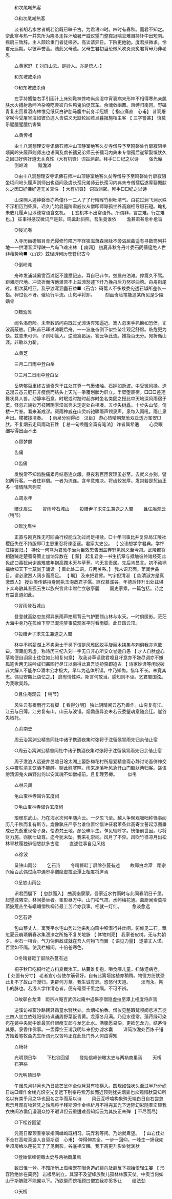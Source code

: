 <!-- { "loadSidebar": true } -->
　　和次尾嘲热客

　　○和次尾嘲热客

　　淡者胡若水甘者胡若饴既已昧千古。为君语四时。四时有春秋。而君不知之。奈此寒与热一并失所为隆冬走挥汗触暑严威仪望门整峩冠喘息难自持怀中出短刺。摇扇三致辞。主人颇珍重门者徒嗟咨。高谈请异日。下阶更他驰。度君挟微求。怜君无远期。以彼声誉高。贱此父母遗。父母生君初当恐微风吹炎炎炙君背毋乃非老思

　　△黄家舒 【 刘自山云。是妙人。亦是悟人。】

　　和东坡戒杀诗

　　○和东坡戒杀诗

　　左手持蟹螫右手引函汁上床别鞋袜馋吻尚余湿中宵衰病来形神不相得寒热亲肌肤水火搏射急呻吟杂唵呓羡彼自名鸭鬼伯促驾车。余魂敛幽羃。朿缚归南冈。野磷青复出回看酒肉林惟见纸灰白驴胎马腹中前身半冠帻 【 指点痛直　心甫】 昔观屠宰咲今受屠宰泣如彼负逋人责偿义无缺轮回若旦暮报施相主客 【 三字警甚】 慎莫乐腥膻腥膻仇害集

　　△黄传祖

　　由十八涧憩理安寺讯佛石师冲山顶静室绝客久矣寺僧导予至鸣磬处竹扉寂阻坐顷间岭头履声则师出也语间及虞长孺兄弟师云长孺习内典未专僧孺后遂荤娶慨肰久之因□好佛好道无关真性（大有机锋）词旨渊密。拜手□□纪之以诗
　　弢光庵
　　倒岭滩
　　黯澹滩

　　○由十八涧憩理安寺讯佛石师冲山顶静室绝客久矣寺僧导予至鸣磬处竹扉寂阻坐顷间岭头履声则师出也语间及虞长孺兄弟师云长孺习内典未专僧孺后遂荤娶慨肰久之因□好佛好道无关真性 【 大有机锋】 词旨渊密。拜手□□纪之以诗

　　山深閴人迹钟磬音亦希僮仆一二人了了行晴晖竹树吐清气。白花过涧飞涧水殊不深相历到柴扉。迟久门始启庭阶肃威仪从僧叩师踪孤坐养高巍相导蹑石磴。瞻礼未敢几履声见淳德常语含玄机。 【 玄机本不出常语外。所谓非，言之难。行之难也。】 征事得感叹微词严是非。鸣禽赴斜照。吾生竟谁依
　　澹甚肃甚愈朴愈旨

　　○弢光庵

　　入寺历幽磴眉目青光侵修竹障万竿径狭滋萧森泉脉不旁溢屈曲遥有寻数筒列并地一一供清音深绿映一片鸟飞难出林 【 幽润】 初夏非秋冬丹叶委石阴蒨邃绝人世非藉势崎■〈山钦〉兹径辟何历苍苍积古今

　　○倒岭滩

　　舟昨发浦城奚啻百滩迓不遑悉记志。耳自已非乍。兹晨舟泊滩。停篙久不驾。距滩咫尺地。冲流折而泻他滩苦不上兹滩愁遽下纤乃挽舟后力努尽曲胯。舟舟衔尾过。相次莫相亚。及乎渡潆洄矗石益■〈石含〉砑篙人不多拨委宛透石罅所差仅一指。狎过色不讶。俄顷行平流。山岚半将卸。
　　刻画奇险笔能追某所见是少陵嫡骨

　　○黯澹滩

　　闻名渴奇险。未至数谘问舟既过尤滩涛奔知逼近。篙人忽朿手抓簸如恐偾。丈波高蔽舷。目眩首已晖过滩聣后舟。一一波底奋倒下似空坠壮观足舒愠。临危更为快。兹意未可训。子则叩篙人。逆流篙曷运。答云争此流。推挽百无分。宛折循山涯。非敢以力靳。

　　△黄芝

　　三月二日雨中登白岳

　　○三月二日雨中登白岳

　　岳势郁百里终古涌奇秀于兹处其尊一气褁诸岫。石娌如逝波。中受微风揉。迭迭漫云态云肥石非瘦俄而结头上天光一拳覆划肰为屏立。半壁堕辰宿。□□□差翔舞状具人兽。动静率石意。时眠或时踣时起亦时坐名类固之授此中天地深风雨宿于窦。倏忽岩貌钦万枝团阴雺湿岚奔未定定处白相凑。五步失树矗。十步失山皱。倚楼一片峯。看来渐成谬。厥雨神威在山灵听驰骤雨声领泉声。泉每入雨吼。雨止泉声出。幞被接清奏。 【 雨泉分别得细　汉臣】 游心热晴朝茏葱双趾透万峯安□肰。不复烟云走风雨动石性 【 总一句唤醒全篇有笔法】 昨者属希遘
　　心灵眼细写得出画不出

　　△顾梦麟

　　齿痛

　　○齿痛

　　发脱常不知齿脱痛累月结患连众龈。昼夜若百匝衰理虽必至。去就义亦别。譬如两行客。一者住非屑。一者为流连。含辛意难决。将齿较发厚。发岂若是恝齿正多一情情除苦则灭

　　△周永年

　　赠沈眉生
　　冐雨登石城山
　　投赠尹子求先生兼送之入蜀
　　且住庵观云（稍节）

　　○赠沈眉生

　　正直与刚克性无可回曲行权能立功过尚足相赎。□十年间事比并复异局江陵社稷臣失在不持服即□主恩重忍将谏臣逐。君家太史公。 【 公讳想学字君典。学忤江陵罢归。】 持论一何笃为君敦孝治为臣效忠告因兹弃轩冕风义至今肃。武陵都将相随贼走楚蜀奇策止加饷异数在 【 蒙】 起复君身一书生抗章与抵触彼终雉经死此免虎口毒犹尚谢羔雉盛年抱高躅木天与草莾。均无言责属。先后肯昌言。初不动祸福始知天下士莫尚于诵读 【 着此处二语。斤两关系。】 我未识君面。苐闻世品目。谓必激烈人阔步而高足。 【 瞩】 及来把君臂。气宇但清淑 【 能清淑方是真激烈人】 授业类传薪持身同执玉洵哉君子儒。匪仅慕溪谷。年德后转升出处兹堪卜众鸟散其羣孤云生以族兴言此申赠伫立敬亭麓
　　国史家乘。一篇包括。诗之有益世道如此。

　　○冐雨登石城山

　　登登就高路忽忽得异景雨声拍肩背云气护要领山林与水天。一时俱匿影。茫茫大海中身乃在孤岭下界已混沌梦事莫观省平时看雨脚。此日踏云顶。

　　○投赠尹子求先生兼送之入蜀

　　林中不粥薪湖上不卖索士于吴下谓是风雅区脱手旋丽木挟集与刺俱我亦岂敢曰。深藏能若虚。称诗历三纪入刻一字无自非心所安众誉适自愚 【 才人自肰虚心落笔便自诩吴士往往如此知复何意】 取我诗草读致君噫且吁意亦不嫌尽调亦不嫌孤笔舌两无端吟成归畵图行尽江以南得此真吾徒刱获即追古 【 诗家妙谛等闲说破非大解人不能尔○潘木公才极大。早年为选体所误。中乃知悔。惜年不长。未竟其志。偶见安期此语忆之。】 靡有情性殊。斯言何敢当。感知则不诬。乞君蜀国弦。为我歌吴趋。

　　○且住庵观云 【 稍节】

　　风生云有根雨行云有脚 【 看得分明】 独此阴晴间云态乃善作。山穷复有江。江云与日薄。江穷复有山。山云与波错。烟霭虽异姿未若云委壑魂意随变迁。崖谷失栖托。

　　△俞南史

　　周云治寓渊公精舍同社中诸子携酒夜集时张将子沈留侯冐雨先归余偕止宿

　　○周云治寓渊公精舍同社中诸子携酒夜集时张将子沈留侯冐雨先归余偕止宿

　　周子澹泊人远避井邑喧日唫太湖上晏卧梅花村所居爱精舍斋心静讨论吾侪神交久中夜聆清言饮酒不能醉。聊此慰寒暄。雨来逢落叶风急开山门超肰两归客。遥语傍清源鬼火四野出何以安其魂不如僧榻前。且复理芳樽。
　　似韦

　　△林云凤

　　龟山宝林寺谒许玄度祠

　　○龟山宝林寺谒许玄度祠

　　琅琊东武山。乃在海水次何年随片云。一夕忽飞至。越人争聚观咄咄称怪事阅历几千秋而复有斯寺。龛像孰庄严亭台谁位置忆惜许征君萧条此高寄立誓起浮图垂成已先逝重现帝子身。恰游梵王地。彦公昧平生。乍见辄呼字。恍悟前世因。尽将财力施。岿肰七级尊。迄今犹未坠。我来礼崇祠。风月了不异。风吹竹径凉月出松林翠杖履独徘徊悠肰多古意
　　直述往事自见风格

　　△徐波

　　呈铁山雨公
　　乞石诗
　　冬晴督畦丁屏除杂蔓有述
　　故鄣白龙潭　距宗兴庵百武偶过庵中遇皋亭僧隐虚拉至潭上相度将庐焉

　　○呈铁山雨公

　　识君西牖下 【 忽肰而入】 曲涧幽蒙蒙。吾家近水竹雨时与此同春阴日千里。起望城隅空。林间晏坐者。峯影昼方中。山门松气肃。水屿梅花通。斋厨闻索莫拾菌披荒丛坐有峨嵋僧秋柳诗最工苦吟亦我事。相就一灯红。
　　愈淡愈远

　　○乞石诗

　　包山蔡丈人。寓我平水宅山势过池来乱向窗中积潜行井灶间。俯仰见二石。飘忽夏云崩琐屑春氷集溲潦之所施不复关地脉 【 体物刘亮】 我家苍皮树。无与共朝夕。树石一相合。气力倘俱敌成就在吾人何物飞而翼 【 语见力量】 遂蒙丈人诺。百里如不隔。使我栏楯间。十倍苍寒色。

　　○冬晴督畦丁屏除杂蔓有述

　　桐子秋已吃桐叶近方扫夏截氷玉。枯蔓谁复抱。嚼食餍儿童。扫除遗病老。 【 处置有分寸】 老者宜小劳使尔筋骨好。自有此篱垣接植亦稍稍。物役方纷肰恐此复不了故山汗漫归。更辟何方草。我生诚有涯。悠悠付天道。
　　淡而永。陶韦的脉也。若浅人学作清态者。便有毫厘千里之隔。不可不辨。

　　○故鄣白龙潭　距宗兴庵百武偶过庵中遇皋亭僧隐虚拉至潭上相度将庐焉

　　逆溪访禅窟沙路践轻霜篁水翳肰处。炊烟松柏香。僧仪见整暇梵呗闻悲凉吾徒三四人坐立依残阳徐待课诵周野菜饭青黄。龙潭冬月满。乃见水德常。藻荇绿可染宛在镜中央就中谁最赏纤眼瘦支郎与龙乞此水。满腹愿易偿。更欲乞龙力。结茅侍其旁。泉香作佛事。一盂荐空王谓我明年来但办滤水囊
　　详简浓澹处百炼千锤方始着笔牧斋先生所谓元叹苦吟正在此处门外人何由得知

　　△杨补

　　光明顶日华
　　下松谷回望
　　登始信峰俯瞰太史与两衲商巢焉
　　天桥
　　石笋谼

　　○光明顶日华

　　午烟忽月非月也乃日敛芒呈体全似月耳有物横入。圆规如蚀状久至过半乃分织日端□缠作金缕光炽空光复远下别峯丹紫万状而近顶则犹夫烟雾也众观愕肰莫知所名以有类乎月之华也因名之华而系以诗
　　风云互呼噏构象殊无端白日自右尝忽焉示月观有物若凭之蚀规将半残斯须作金纬析月不得完其光下远际幻彩随羣峦顾我衣袂间浓霭仍漫漫众惊不暇详但云重遘难吾知烟云为其技正未殚 【 不尽而尽】

　　○下松谷回望

　　凭高日摩顶羣峯掌指间嶙峋既相习。玩弄若等闲。乃始就卑望。 【 山岩佳处不全在高峻真游人自契斯语　心甫】 俾得伸其全。一步一回仰。一峰生一妍我如坐须房飨以莲花天了了见倒影。谷底相交眠。我下高更升影处犹渊肰

　　○登始信峰俯瞰太史与两衲商巢焉

　　数日惟一登。不知所历上孤峻既在眼勇造必巅向及巅反下视始悟轻生妄 【 形容险绝妙在简亮】 岩根尽剎立。其深不及望峰族聚儿孤林林簇天仗。中奥当何如山于斯腑脏不能翼以下。乃欲巢而傍相顾曰僧宜我亦奚多让
　　结法劲

　　○天桥


